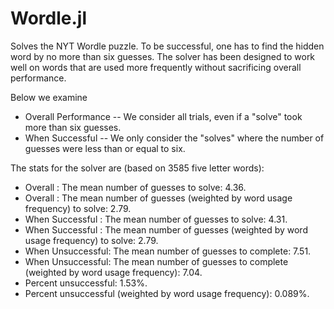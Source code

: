# Wordle.jl
Solves the NYT Wordle puzzle.
To be successful, one has to find the hidden word by no more than six guesses.
The solver has been designed to work well on words that are
used more frequently without sacrificing overall performance.

Below we examine 
- Overall Performance -- We consider all trials, even if a "solve" took more than six guesses.
- When Successful -- We only consider the "solves" where the number of 
guesses were less than or equal to six.

The stats for the solver are (based on 3585 five letter words):
- Overall          : The mean number of guesses to solve: 4.36.
- Overall          : The mean number of guesses (weighted by word usage frequency) to solve: 2.79.
- When Successful  : The mean number of guesses to solve: 4.31.
- When Successful  : The mean number of guesses (weighted by word usage frequency) to solve: 2.79.
- When Unsuccessful: The mean number of guesses to complete: 7.51.
- When Unsuccessful: The mean number of guesses to complete (weighted by word usage frequency): 7.04.
- Percent unsuccessful: 1.53%.
- Percent unsuccessful (weighted by word usage frequency): 0.089%.

